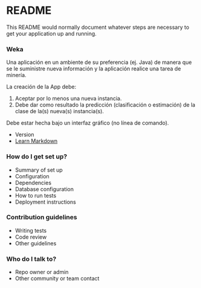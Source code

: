 # README #

This README would normally document whatever steps are necessary to get your application up and running.

### Weka ###

Una aplicación en un ambiente de su preferencia (ej. Java) de manera que se le suministre nueva información y la aplicación realice una tarea de minería.

La creación de la App debe: 
1) Aceptar por lo menos una nueva instancia.
2) Debe dar como resultado la predicción (clasificación o estimación) de la clase de la(s) nueva(s) instancia(s).

Debe estar hecha bajo un interfaz gráfico (no línea de comando).

* Version
* [Learn Markdown](https://bitbucket.org/tutorials/markdowndemo)

### How do I get set up? ###

* Summary of set up
* Configuration
* Dependencies
* Database configuration
* How to run tests
* Deployment instructions

### Contribution guidelines ###

* Writing tests
* Code review
* Other guidelines

### Who do I talk to? ###

* Repo owner or admin
* Other community or team contact